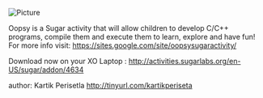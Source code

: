 ![Picture](https://sites.google.com/site/oopsysugaractivity/_/rsrc/1358427176743/config/customLogo.gif)

Oopsy is a Sugar activity that will allow children to develop C/C++ programs, compile them and execute them to learn, explore and have fun!
For more info visit: https://sites.google.com/site/oopsysugaractivity/

Download now on your XO Laptop : 
http://activities.sugarlabs.org/en-US/sugar/addon/4634

author:
Kartik Perisetla
http://tinyurl.com/kartikperiseta
